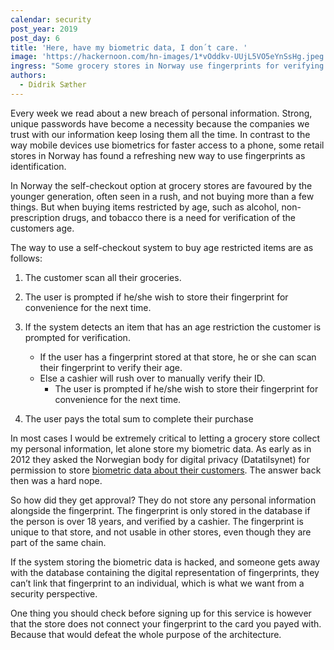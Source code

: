 ```yaml
---
calendar: security
post_year: 2019
post_day: 6
title: 'Here, have my biometric data, I don´t care. '
image: 'https://hackernoon.com/hn-images/1*vOddkv-UUjL5VO5eYnSsHg.jpeg'
ingress: "Some grocery stores in Norway use fingerprints for verifying the users age when buying an item that has age-restrictions. The security of this solution gets a thumb up \U0001F44D"
authors:
  - Didrik Sæther
---
```

Every week we read about a new breach of personal information. Strong, unique passwords have become a necessity because the companies we trust with our information keep losing them all the time. In contrast to the way mobile devices use biometrics for faster access to a phone, some retail stores in Norway has found a refreshing new way to use fingerprints as identification.  

In Norway the self-checkout option at grocery stores are favoured by the younger generation, often seen in a rush, and not buying more than a few things. But when buying items restricted by age, such as alcohol, non-prescription drugs, and tobacco there is a need for verification of the customers age.  

The way to use a self-checkout system to buy age restricted items are as follows:  

1. The customer scan all their groceries.
2. The user is prompted if he/she wish to store their fingerprint for convenience for the next time.  
3. If the system detects an item that has an age restriction the customer is prompted for verification.

    *  If the user has a fingerprint stored at that store, he or she can scan their fingerprint to verify their age.
    *	Else a cashier will rush over to manually verify their ID.
        -	The user is prompted if he/she wish to store their fingerprint for convenience for the next time.
4.	The user pays the total sum to complete their purchase

In most cases I would be extremely critical to letting a grocery store collect my personal information, let alone store my biometric data. As early as in 2012 they asked the Norwegian body for digital privacy (Datatilsynet) for permission to store [biometric data about their customers](https://www.digi.no/artikler/sier-nei-til-fingeravtrykk-i-butikk/205969 "Digi.no"). The answer back then was a hard nope.  


So how did they get approval? They do not store any personal information alongside the fingerprint. The fingerprint is only stored in the database if the person is over 18 years, and verified by a cashier. The fingerprint is unique to that store, and not usable in other stores, even though they are part of the same chain.  

If the system storing the biometric data is hacked, and someone gets away with the database containing the digital representation of fingerprints, they can’t link that fingerprint to an individual, which is what we want from a security perspective.  

One thing you should check before signing up for this service is however that the store does not connect your fingerprint to the card you payed with. Because that would defeat the whole purpose of the architecture. 
